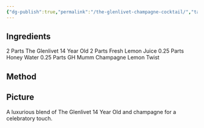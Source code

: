 ```yaml
---
{"dg-publish":true,"permalink":"/the-glenlivet-champagne-cocktail/","tags":["cocktail","Champagne","scotch"]}
---
```



## Ingredients

2 Parts The Glenlivet 14 Year Old
2 Parts Fresh Lemon Juice
0.25 Parts Honey Water
0.25 Parts GH Mumm Champagne
Lemon Twist

## Method




## Picture
A luxurious blend of The Glenlivet 14 Year Old and champagne for a celebratory touch.

